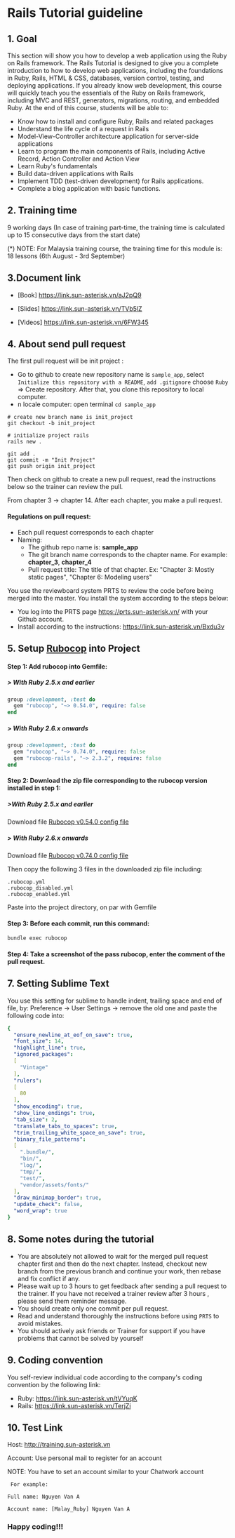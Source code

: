 # Rails Tutorial guideline

## 1. Goal

This section will show you how to develop a web application using the Ruby on Rails framework. The Rails Tutorial is designed to give you a complete introduction to how to develop web applications, including the foundations in Ruby, Rails, HTML & CSS, databases, version control, testing, and deploying applications. If you already know web development, this course will quickly teach you the essentials of the Ruby on Rails framework, including MVC and REST, generators, migrations, routing, and embedded Ruby.
At the end of this course, students will be able to:
  - Know how to install and configure Ruby, Rails and related packages
  - Understand the life cycle of a request in Rails
  - Model-View-Controller architecture application for server-side applications
  - Learn to program the main components of Rails, including Active Record, Action Controller and Action View
  - Learn Ruby's fundamentals
  - Build data-driven applications with Rails
  - Implement TDD (test-driven development) for Rails applications.
  - Complete a blog application with basic functions.
  
## 2. Training time
9 working days (In case of training part-time, the training time is calculated up to 15 consecutive days from the start date)

(*) NOTE: For Malaysia training course, the training time for this module is: 18 lessons (6th August - 3rd September)

## 3.Document link

- [Book] https://link.sun-asterisk.vn/aJ2pQ9

- [Slides]
https://link.sun-asterisk.vn/TVb5lZ

- [Videos]
https://link.sun-asterisk.vn/6FW345

## 4. About send pull request
The first pull request will be init project :
+ Go to github to create new repository name is `sample_app`, select `Initialize this repository with a README`, `add .gitignore` choose `Ruby` => Create repository. 
After that, you clone this repository to local computer.
+ n locale computer: open terminal `cd sample_app`
```
# create new branch name is init_project
git checkout -b init_project 

# initialize project rails
rails new .

git add .
git commit -m "Init Project"
git push origin init_project
```

Then check on github to create a new pull request, read the instructions below so the trainer can review the pull.

From chapter 3 -> chapter 14.  After each chapter, you make a pull request.

#### Regulations on pull request:
- Each pull request corresponds to each chapter
- Naming:
  + The github repo name is: **sample_app**
  + The git branch name corresponds to the chapter name. For example: **chapter_3**, **chapter_4**
  + Pull request title: The title of that chapter.
    Ex: "Chapter 3: Mostly static pages", "Chapter 6: Modeling users"

You use the reviewboard system PRTS to review the code before being merged into the master. You install the system according to the steps below:

 - You log into the PRTS page https://prts.sun-asterisk.vn/ with your Github account.
- Install according to the instructions:
https://link.sun-asterisk.vn/Bxdu3v

## 5. Setup [Rubocop](https://github.com/rubocop-hq/rubocop) into Project
#### Step 1:  Add rubocop into Gemfile:
##### > With Ruby 2.5.x and earlier
```ruby
group :development, :test do
  gem "rubocop", "~> 0.54.0", require: false
end
```

##### > With Ruby 2.6.x onwards
```ruby
group :development, :test do
  gem "rubocop", "~> 0.74.0", require: false
  gem "rubocop-rails", "~> 2.3.2", require: false
end
```

#### Step 2: Download the zip file corresponding to the rubocop version installed in step 1:
##### >With Ruby 2.5.x and earlier
Download file [Rubocop v0.54.0 config file](https://github.com/framgia/Training-Guideline/blob/master/Rails/rubocop_config-0.54.0.tar.gz)

##### > With Ruby 2.6.x onwards
Download file [Rubocop v0.74.0 config file](https://github.com/framgia/Training-Guideline/blob/master/Rails/rubocop_config-0.74.tar.gz)

Then copy the following 3 files in the downloaded zip file including:
```
.rubocop.yml
.rubocop_disabled.yml
.rubocop_enabled.yml
```

Paste into the project directory, on par with Gemfile
#### Step 3: Before each commit, run this command:

```bash
bundle exec rubocop
```

#### Step 4: Take a screenshot of the pass rubocop, enter the comment of the pull request.


## 7. Setting Sublime Text
You use this setting for sublime to handle indent, trailing space and end of file, by:
Preference -> User Settings -> remove the old one and paste the following code into:
```yaml
{
  "ensure_newline_at_eof_on_save": true,
  "font_size": 14,
  "highlight_line": true,
  "ignored_packages":
  [
    "Vintage"
  ],
  "rulers":
  [
    80
  ],
  "show_encoding": true,
  "show_line_endings": true,
  "tab_size": 2,
  "translate_tabs_to_spaces": true,
  "trim_trailing_white_space_on_save": true,
  "binary_file_patterns":
  [
    ".bundle/",
    "bin/",
    "log/",
    "tmp/",
    "test/",
    "vendor/assets/fonts/"
  ],
  "draw_minimap_border": true,
  "update_check": false,
  "word_wrap": true
}
```
## 8. Some notes during the tutorial
- You are absolutely not allowed to wait for the merged pull request chapter first and then do the next chapter. Instead, checkout new branch from the previous branch and continue your work, then rebase and fix conflict if any.
- Please wait up to 3 hours to get feedback after sending a pull request to the trainer. If you have not received a trainer review after 3 hours , please send them reminder message.
- You should create only one commit per pull request.
- Read and understand thoroughly the instructions before using `PRTS` to avoid mistakes.
- You should actively ask friends or Trainer for support if you have problems that cannot be solved by yourself

## 9. Coding convention
You self-review individual code according to the company's coding convention by the following link:

- Ruby: https://link.sun-asterisk.vn/tVYuqK
- Rails: https://link.sun-asterisk.vn/TerjZi

## 10. Test Link
Host: http://training.sun-asterisk.vn

Account: Use personal mail to register for an account

NOTE:  You have to set an account similar to your Chatwork account

  `` For example:``

  ``Full name: Nguyen Van A``

  ``Account name: [Malay_Ruby] Nguyen Van A``

### Happy coding!!!
